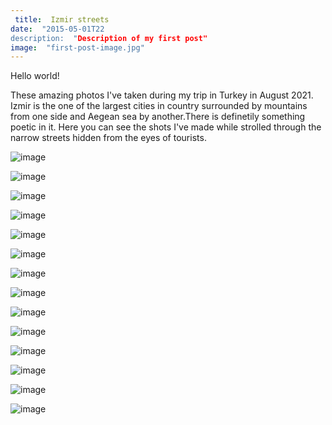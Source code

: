 ```yaml
---
 title:  Izmir streets
date:  "2015-05-01T22
description:  "Description of my first post"
image:  "first-post-image.jpg"
---
```

Hello world!

These amazing photos I've taken during my trip in Turkey in August 2021\. Izmir is the one of the largest cities in country surrounded by mountains from one side and Aegean sea by another.There is definetily something poetic in it. Here you can see the shots I've made while strolled through the narrow streets hidden from the eyes of tourists.

![image](https://i.ibb.co/MCptNFx/Iz-inst-7.jpg)

![image](https://i.ibb.co/0FsN82Y/Iz-inst-8.jpg)

![image](https://i.ibb.co/tXhBpK7/Iz-inst-9.jpg)

![image](https://i.ibb.co/Ptj4JSC/Iz-inst-19.jpg)

![image](https://i.ibb.co/HCM3LXM/Iz-inst-5.jpg)

![image](https://i.ibb.co/KqvMLxM/Iz-inst-6.jpg)

![image](https://i.ibb.co/bN9DRk2/Iz-inst-4.jpg)

![image](https://i.ibb.co/31084qb/Iz-inst-10.jpg)

![image](https://i.ibb.co/zVJGQLp/Iz-inst-12.jpg)

![image](https://i.ibb.co/JkGtbqH/Iz-inst-1.jpg)

![image](https://i.ibb.co/fGXrm5B/Iz-inst-14.jpg)

![image](https://i.ibb.co/3YLv28K/Iz-inst-15.jpg)

![image](https://i.ibb.co/bBw3TvT/Iz-inst-16.jpg)

![image](https://i.ibb.co/DbKYzM7/Iz-inst-18.jpg)
